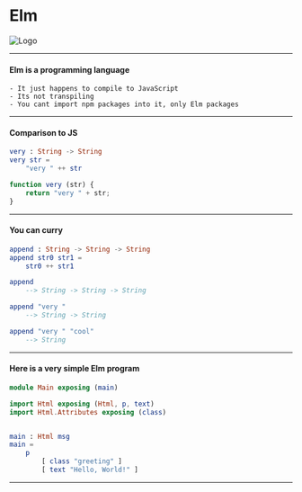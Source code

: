 # Elm

![Logo](https://upload.wikimedia.org/wikipedia/commons/thumb/f/f3/Elm_logo.svg/1200px-Elm_logo.svg.png)

---

#### Elm is a programming language

```
- It just happens to compile to JavaScript
- Its not transpiling
- You cant import npm packages into it, only Elm packages
```


---

#### Comparison to JS
```elm
very : String -> String
very str =
	"very " ++ str
```
```javascript
function very (str) {
	return "very " + str;
}
```

---

#### You can curry
```elm
append : String -> String -> String
append str0 str1 =
	str0 ++ str1

append 
	--> String -> String -> String

append "very " 
	--> String -> String

append "very " "cool" 
	--> String
```

---

#### Here is a very simple Elm program

```elm
module Main exposing (main)

import Html exposing (Html, p, text)
import Html.Attributes exposing (class)


main : Html msg
main =
	p
		[ class "greeting" ]
		[ text "Hello, World!" ]
```

---

